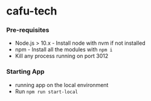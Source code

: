# cafu-tech

### Pre-requisites
* Node.js > 10.x -  Install node with nvm if not installed
* npm -  Install all the modules with `npm i`
* Kill any process running on port 3012

### Starting App
* running app on the local environment
* Run `npm run start-local`